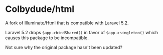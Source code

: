 # Colbydude/html
A fork of Illuminate/Html that is compatible with Laravel 5.2.

Laravel 5.2 drops `$app->bindShared()` in favor of `$app->singleton()` which causes this package to be incompatible.

Not sure why the original package hasn't been updated?
